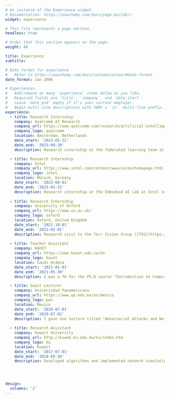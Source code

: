 ```yaml
---
# An instance of the Experience widget.
# Documentation: https://wowchemy.com/docs/page-builder/
widget: experience

# This file represents a page section.
headless: true

# Order that this section appears on the page.
weight: 40

title: Experience
subtitle:

# Date format for experience
#   Refer to https://wowchemy.com/docs/customization/#date-format
date_format: Jan 2006

# Experiences.
#   Add/remove as many `experience` items below as you like.
#   Required fields are `title`, `company`, and `date_start`.
#   Leave `date_end` empty if it's your current employer.
#   Begin multi-line descriptions with YAML's `|2-` multi-line prefix.
experience:
  - title: Research Internship
    company: Qualcomm AI Research
    company_url: https://www.qualcomm.com/research/artificial-intelligence/ai-research
    company_logo: qualcomm
    location: Amsterdam, Netherlands
    date_start: '2023-05-22'
    date_end: '2023-09-30'
    description: Research internship at the federated learning team in Qualcomm AI Research.

  - title: Research Internship
    company: Intel
    company_url: https://www.intel.com/content/www/us/en/homepage.html
    company_logo: intel
    location: Münich, Germany
    date_start: '2022-08-01'
    date_end: '2023-01-31'
    description: Research internship at the Embodied AI Lab at Intel supervised by [Matthias Müller](https://matthias.pw/).
    
  - title: Research Internship
    company: University of Oxford
    company_url: https://www.ox.ac.uk/
    company_logo: oxford
    location: Oxford, United Kingdom
    date_start: '2021-10-01'
    date_end: '2022-02-01'
    description: Research visit to the Torr Vision Group ([TVG](https://torrvision.com/)) supervised by [Prof. Philip Torr](https://scholar.google.com/citations?user=kPxa2w0AAAAJ&hl=en).
    
  - title: Teacher Assistant
    company: KAUST
    company_url: https://www.kaust.edu.sa/en
    company_logo: kaust
    location: Saudi Arabia
    date_start: '2021-01-01'
    date_end: '2021-05-30'
    description: I was a TA for the Ph.D course "Introduction to Computer Vision".

  - title: Guest Lecturer
    company: Universidad Panamericana
    company_url: https://www.up.edu.mx/es/mexico
    company_logo: pan
    location: Mexico
    date_start: '2020-07-01'
    date_end: '2020-07-01'
    description: I gave one lecture titled "Adversarial Attacks and Network Robustness".
    
  - title: Research Assistant
    company: Kuwait University
    company_url: http://kuweb.ku.edu.kw/ku/index.htm
    company_logo: ku
    location: Kuwait
    date_start: '2017-07-01'
    date_end: '2018-05-30'
    description: Developed algorithms and implemented network simulations.
    



design:
  columns: '2'
---
```

